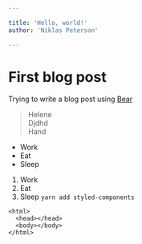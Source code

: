 ```yaml
---

title: 'Hello, world!'
author: 'Niklas Peterson'

---
```


# First blog post

Trying to write a blog post using [Bear](https://bear.app)

> Helene  
> Djdhd  
> Hand

- Work
- Eat
- Sleep

1. Work
2. Eat
3. Sleep
   `yarn add styled-components`

```
<html>
  <head></head>
  <body></body>
</html>
```

